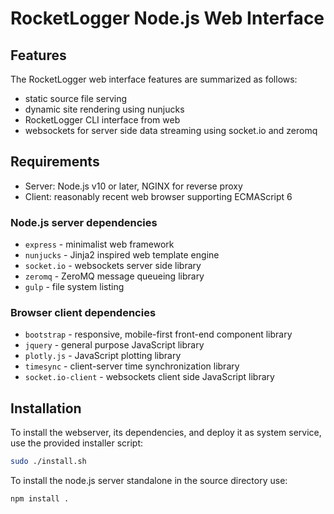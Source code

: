 # RocketLogger Node.js Web Interface

## Features

The RocketLogger web interface features are summarized as follows:

* static source file serving
* dynamic site rendering using nunjucks
* RocketLogger CLI interface from web
* websockets for server side data streaming using socket.io and zeromq


## Requirements

* Server: Node.js v10 or later, NGINX for reverse proxy
* Client: reasonably recent web browser supporting ECMAScript 6


### Node.js server dependencies

* `express` - minimalist web framework
* `nunjucks` - Jinja2 inspired web template engine
* `socket.io` - websockets server side library
* `zeromq` - ZeroMQ message queueing library
* `gulp` - file system listing


### Browser client dependencies

* `bootstrap` - responsive, mobile-first front-end component library
* `jquery` - general purpose JavaScript library
* `plotly.js` - JavaScript plotting library
* `timesync` - client-server time synchronization library
* `socket.io-client` - websockets client side JavaScript library


## Installation

To install the webserver, its dependencies, and deploy it as system service, use the provided installer script:
```bash
sudo ./install.sh
```

To install the node.js server standalone in the source directory use:
```
npm install .
```
